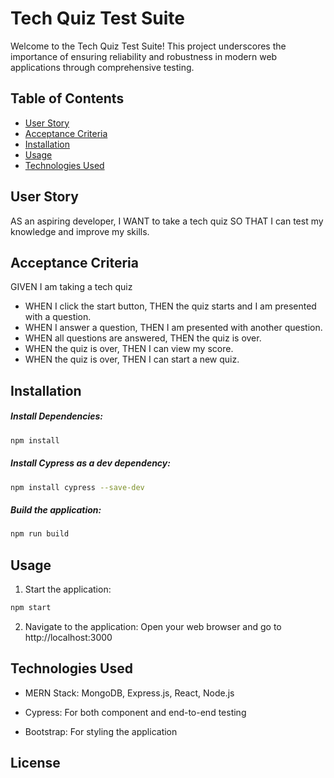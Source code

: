 # Tech Quiz Test Suite

Welcome to the Tech Quiz Test Suite! This project underscores the importance of ensuring reliability and robustness in modern web applications through comprehensive testing.

## Table of Contents
- [User Story](#user-story)
- [Acceptance Criteria](#acceptance-criteria)
- [Installation](#installation)
- [Usage](#usage)
- [Technologies Used](#technologies-used)

## User Story
AS an aspiring developer, I WANT to take a tech quiz SO THAT I can test my knowledge and improve my skills.

## Acceptance Criteria
GIVEN I am taking a tech quiz
- WHEN I click the start button, THEN the quiz starts and I am presented with a question.
- WHEN I answer a question, THEN I am presented with another question.
- WHEN all questions are answered, THEN the quiz is over.
- WHEN the quiz is over, THEN I can view my score.
- WHEN the quiz is over, THEN I can start a new quiz.

## Installation
##### Install Dependencies:
   ```bash
   npm install
   ```
   
##### Install Cypress as a dev dependency:
```bash
npm install cypress --save-dev
```
##### Build the application:
```bash
npm run build
```

## Usage
1. Start the application:
```bash
npm start
```
2. Navigate to the application: Open your web browser and go to
        http://localhost:3000

## Technologies Used
- MERN Stack: MongoDB, Express.js, React, Node.js

- Cypress: For both component and end-to-end testing

- Bootstrap: For styling the application

## License
